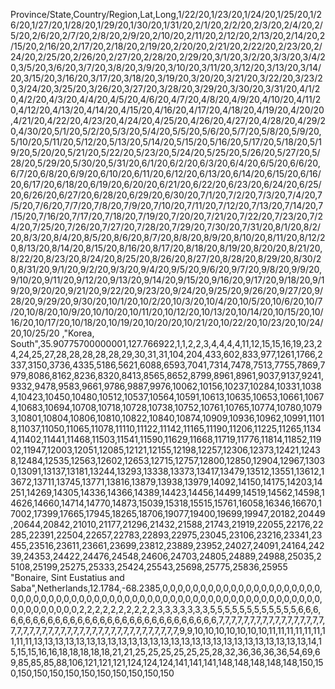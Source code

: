 Province/State,Country/Region,Lat,Long,1/22/20,1/23/20,1/24/20,1/25/20,1/26/20,1/27/20,1/28/20,1/29/20,1/30/20,1/31/20,2/1/20,2/2/20,2/3/20,2/4/20,2/5/20,2/6/20,2/7/20,2/8/20,2/9/20,2/10/20,2/11/20,2/12/20,2/13/20,2/14/20,2/15/20,2/16/20,2/17/20,2/18/20,2/19/20,2/20/20,2/21/20,2/22/20,2/23/20,2/24/20,2/25/20,2/26/20,2/27/20,2/28/20,2/29/20,3/1/20,3/2/20,3/3/20,3/4/20,3/5/20,3/6/20,3/7/20,3/8/20,3/9/20,3/10/20,3/11/20,3/12/20,3/13/20,3/14/20,3/15/20,3/16/20,3/17/20,3/18/20,3/19/20,3/20/20,3/21/20,3/22/20,3/23/20,3/24/20,3/25/20,3/26/20,3/27/20,3/28/20,3/29/20,3/30/20,3/31/20,4/1/20,4/2/20,4/3/20,4/4/20,4/5/20,4/6/20,4/7/20,4/8/20,4/9/20,4/10/20,4/11/20,4/12/20,4/13/20,4/14/20,4/15/20,4/16/20,4/17/20,4/18/20,4/19/20,4/20/20,4/21/20,4/22/20,4/23/20,4/24/20,4/25/20,4/26/20,4/27/20,4/28/20,4/29/20,4/30/20,5/1/20,5/2/20,5/3/20,5/4/20,5/5/20,5/6/20,5/7/20,5/8/20,5/9/20,5/10/20,5/11/20,5/12/20,5/13/20,5/14/20,5/15/20,5/16/20,5/17/20,5/18/20,5/19/20,5/20/20,5/21/20,5/22/20,5/23/20,5/24/20,5/25/20,5/26/20,5/27/20,5/28/20,5/29/20,5/30/20,5/31/20,6/1/20,6/2/20,6/3/20,6/4/20,6/5/20,6/6/20,6/7/20,6/8/20,6/9/20,6/10/20,6/11/20,6/12/20,6/13/20,6/14/20,6/15/20,6/16/20,6/17/20,6/18/20,6/19/20,6/20/20,6/21/20,6/22/20,6/23/20,6/24/20,6/25/20,6/26/20,6/27/20,6/28/20,6/29/20,6/30/20,7/1/20,7/2/20,7/3/20,7/4/20,7/5/20,7/6/20,7/7/20,7/8/20,7/9/20,7/10/20,7/11/20,7/12/20,7/13/20,7/14/20,7/15/20,7/16/20,7/17/20,7/18/20,7/19/20,7/20/20,7/21/20,7/22/20,7/23/20,7/24/20,7/25/20,7/26/20,7/27/20,7/28/20,7/29/20,7/30/20,7/31/20,8/1/20,8/2/20,8/3/20,8/4/20,8/5/20,8/6/20,8/7/20,8/8/20,8/9/20,8/10/20,8/11/20,8/12/20,8/13/20,8/14/20,8/15/20,8/16/20,8/17/20,8/18/20,8/19/20,8/20/20,8/21/20,8/22/20,8/23/20,8/24/20,8/25/20,8/26/20,8/27/20,8/28/20,8/29/20,8/30/20,8/31/20,9/1/20,9/2/20,9/3/20,9/4/20,9/5/20,9/6/20,9/7/20,9/8/20,9/9/20,9/10/20,9/11/20,9/12/20,9/13/20,9/14/20,9/15/20,9/16/20,9/17/20,9/18/20,9/19/20,9/20/20,9/21/20,9/22/20,9/23/20,9/24/20,9/25/20,9/26/20,9/27/20,9/28/20,9/29/20,9/30/20,10/1/20,10/2/20,10/3/20,10/4/20,10/5/20,10/6/20,10/7/20,10/8/20,10/9/20,10/10/20,10/11/20,10/12/20,10/13/20,10/14/20,10/15/20,10/16/20,10/17/20,10/18/20,10/19/20,10/20/20,10/21/20,10/22/20,10/23/20,10/24/20,10/25/20
,"Korea, South",35.90775700000001,127.766922,1,1,2,2,3,4,4,4,4,11,12,15,15,16,19,23,24,24,25,27,28,28,28,28,28,29,30,31,31,104,204,433,602,833,977,1261,1766,2337,3150,3736,4335,5186,5621,6088,6593,7041,7314,7478,7513,7755,7869,7979,8086,8162,8236,8320,8413,8565,8652,8799,8961,8961,9037,9137,9241,9332,9478,9583,9661,9786,9887,9976,10062,10156,10237,10284,10331,10384,10423,10450,10480,10512,10537,10564,10591,10613,10635,10653,10661,10674,10683,10694,10708,10718,10728,10738,10752,10761,10765,10774,10780,10793,10801,10804,10806,10810,10822,10840,10874,10909,10936,10962,10991,11018,11037,11050,11065,11078,11110,11122,11142,11165,11190,11206,11225,11265,11344,11402,11441,11468,11503,11541,11590,11629,11668,11719,11776,11814,11852,11902,11947,12003,12051,12085,12121,12155,12198,12257,12306,12373,12421,12438,12484,12535,12563,12602,12653,12715,12757,12800,12850,12904,12967,13030,13091,13137,13181,13244,13293,13338,13373,13417,13479,13512,13551,13612,13672,13711,13745,13771,13816,13879,13938,13979,14092,14150,14175,14203,14251,14269,14305,14336,14366,14389,14423,14456,14499,14519,14562,14598,14626,14660,14714,14770,14873,15039,15318,15515,15761,16058,16346,16670,17002,17399,17665,17945,18265,18706,19077,19400,19699,19947,20182,20449,20644,20842,21010,21177,21296,21432,21588,21743,21919,22055,22176,22285,22391,22504,22657,22783,22893,22975,23045,23106,23216,23341,23455,23516,23611,23661,23699,23812,23889,23952,24027,24091,24164,24239,24353,24422,24476,24548,24606,24703,24805,24889,24988,25035,25108,25199,25275,25333,25424,25543,25698,25775,25836,25955
"Bonaire, Sint Eustatius and Saba",Netherlands,12.1784,-68.2385,0,0,0,0,0,0,0,0,0,0,0,0,0,0,0,0,0,0,0,0,0,0,0,0,0,0,0,0,0,0,0,0,0,0,0,0,0,0,0,0,0,0,0,0,0,0,0,0,0,0,0,0,0,0,0,0,0,0,0,0,0,0,0,0,0,0,0,0,0,0,0,2,2,2,2,2,2,2,2,2,2,3,3,3,3,3,3,3,5,5,5,5,5,5,5,5,5,5,5,5,6,6,6,6,6,6,6,6,6,6,6,6,6,6,6,6,6,6,6,6,6,6,6,6,6,6,6,6,6,6,6,7,7,7,7,7,7,7,7,7,7,7,7,7,7,7,7,7,7,7,7,7,7,7,7,7,7,7,7,7,7,7,7,7,7,7,7,7,7,7,7,7,7,7,7,9,9,10,10,10,10,10,10,10,11,11,11,11,11,11,11,11,11,13,13,13,13,13,13,13,13,13,13,13,13,13,13,13,13,13,13,13,13,13,13,13,13,13,13,14,15,15,15,16,16,18,18,18,18,18,21,21,25,25,25,25,25,25,28,32,36,36,36,36,54,69,69,85,85,85,88,106,121,121,121,124,124,124,141,141,141,148,148,148,148,148,150,150,150,150,150,150,150,150,150,150,150,150
